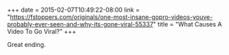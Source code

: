 +++
date = 2015-02-07T10:49:22-08:00
link = "https://fstoppers.com/originals/one-most-insane-gopro-videos-youve-probably-ever-seen-and-why-its-gone-viral-55337"
title = "What Causes A Video To Go Viral?"
+++

Great ending.
